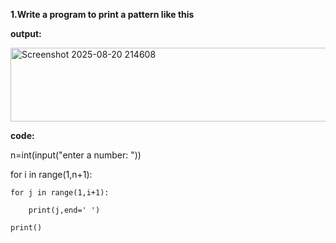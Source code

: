 <b>1.Write a program to print a pattern like this</b>

<b>output:</b>

<img width="660" height="118" alt="Screenshot 2025-08-20 214608" src="https://github.com/user-attachments/assets/75448c2c-acdf-4dad-879a-a60bd4c38d6a" />

<b>code:</b>

n=int(input("enter a number: "))

for i in range(1,n+1):

    for j in range(1,i+1):

        print(j,end=' ')
    
    print()
